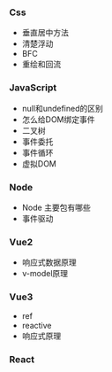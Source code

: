 ### Css

- 垂直居中方法
- 清楚浮动
- BFC
- 重绘和回流

### JavaScript
- null和undefined的区别
- 怎么给DOM绑定事件
- 二叉树
- 事件委托
- 事件循环
- 虚拟DOM

### Node

- Node 主要包有哪些
- 事件驱动

### Vue2
- 响应式数据原理
- v-model原理
### Vue3
- ref
- reactive
- 响应式原理
### React


